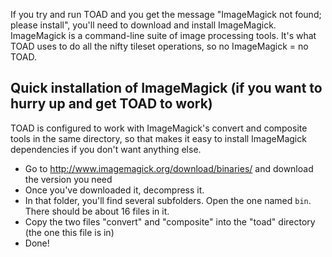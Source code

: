 If you try and run TOAD and you get the message "ImageMagick not found; please install", you'll need to download and install ImageMagick. ImageMagick is a command-line suite of image processing tools. It's what TOAD uses to do all the nifty tileset operations, so no ImageMagick = no TOAD.

Quick installation of ImageMagick (if you want to hurry up and get TOAD to work)
--------------------------------------------------------------------------------

TOAD is configured to work with ImageMagick's convert and composite tools in the same directory, so that makes it easy to install ImageMagick dependencies if you don't want anything else.

* Go to http://www.imagemagick.org/download/binaries/ and download the version you need
* Once you've downloaded it, decompress it.
* In that folder, you'll find several subfolders. Open the one named `bin`. There should be about 16 files in it.
* Copy the two files "convert" and "composite" into the "toad" directory (the one this file is in)
* Done!